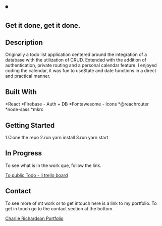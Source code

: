 # <TODO> <LI>
## Get it done, get it done.

## Description

Originally a todo list application centered around the integration of a database with the utilization of CRUD. Extended with the addition of authentication, private routing and a personal calendar feature.  I enjoyed coding the calendar, it was fun to useState and date functions in a direct and practical manner. 


## Built With 

*React
*Firebase - Auth + DB
*Fontawesome - Icons
*@reachrouter
*node-sass
*mkrc

## Getting Started

1.Clone the repo
2.run yarn install
3.run yarn start

## In Progress 

To see what is in the work que, follow the link.

[To public Todo - li trello board](https://trello.com/b/FWtMj3Vw/todo-li)

## Contact

To see more of mt work or to get intouch here is a link to my portfolio. To get in touch go to the contact section at the bottom.

[Charlie Richardson Portfolio](https://www.charlie-richardson.co.uk/)


